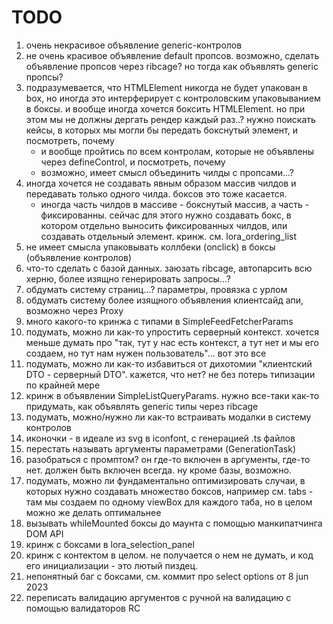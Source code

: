 # TODO

1. очень некрасивое объявление generic-контролов
2. не очень красивое объявление default пропсов. возможно, сделать объявление пропсов через ribcage? но тогда как объявлять generic пропсы?
3. подразумевается, что HTMLElement никогда не будет упакован в box, но иногда это интерферирует с контроловским упаковыванием в боксы. и вообще иногда хочется боксить HTMLElement. но при этом мы не должны дергать рендер каждый раз..? нужно поискать кейсы, в которых мы могли бы передать бокснутый элемент, и посмотреть, почему
	- и вообще пройтись по всем контролам, которые не объявлены через defineControl, и посмотреть, почему
	- возможно, имеет смысл объединить чилды с пропсами...?
4. иногда хочется не создавать явным образом массив чилдов и передавать только одного чилда. боксов это тоже касается.
	- иногда часть чилдов в массиве - бокснутый массив, а часть - фиксированны. сейчас для этого нужно создавать бокс, в котором отдельно выносить фиксированных чилдов, или создавать отдельный элемент. кринж. см. lora_ordering_list
5. не имеет смысла упаковывать коллбеки (onclick) в боксы (объявление контролов)
6. что-то сделать с базой данных. заюзать ribcage, автопарсить всю херню, более изящно генерировать запросы...?
7. обдумать систему страниц...? параметры, провязка с урлом
8. обдумать систему более изящного объявления клиентсайд апи, возможно через Proxy
9. много какого-то кринжа с типами в SimpleFeedFetcherParams
10. подумать, можно ли как-то упростить серверный контекст. хочется меньше думать про "так, тут у нас есть контекст, а тут нет и мы его создаем, но тут нам нужен пользователь"... вот это все
11. подумать, можно ли как-то избавиться от дихотомии "клиентский DTO - серверный DTO". кажется, что нет? не без потерь типизации по крайней мере
12. кринж в объявлении SimpleListQueryParams. нужно все-таки как-то придумать, как объявлять generic типы через ribcage
13. подумать, можно/нужно ли как-то встраивать модалки в систему контролов
14. иконочки - в идеале из svg в iconfont, с генерацией .ts файлов
15. перестать называть аргументы параметрами (GenerationTask)
16. разобраться с промптом? он где-то включен в аргументы, где-то нет. должен быть включен всегда. ну кроме базы, возможно.  
17. подумать, можно ли фундаментально оптимизировать случаи, в которых нужно создавать множество боксов, например см. tabs - там мы создаем по одному viewBox для каждого таба, но в целом можно же делать оптимальнее  
18. вызывать whileMounted боксы до маунта с помощью манкипатчинга DOM API  
19. кринж с боксами в lora_selection_panel
20. кринж с контектом в целом. не получается о нем не думать, и код его инициализации - это лютый пиздец.
21. непонятный баг с боксами, см. коммит про select options от 8 jun 2023
22. переписать валидацию аргументов с ручной на валидацию с помощью валидаторов RC
